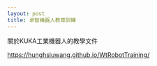 ```yaml
---
layout: post
title: 卓智機器人教育訓練
---
```


關於KUKA工業機器人的教學文件

https://hunghsiuwang.github.io/WtRobotTraining/